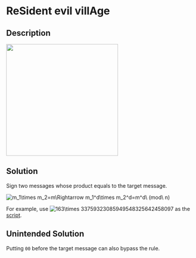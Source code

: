 # ReSident evil villAge

## __Description__

<img src="https://user-images.githubusercontent.com/32315604/120188060-38b8c880-c248-11eb-9a5f-219cb5472156.png" width=300>

## __Solution__

Sign two messages whose product equals to the target message.

<img src="https://latex.codecogs.com/gif.latex?\bg_black&space;m_1\times&space;m_2=m\Rightarrow&space;m_1^d\times&space;m_2^d=m^d\&space;(mod\&space;n)" title="m_1\times m_2=m\Rightarrow m_1^d\times m_2^d=m^d\ (mod\ n)" />

For example, use <img src="https://latex.codecogs.com/gif.latex?\bg_black&space;163\times&space;33759323085949548325642458097" title="163\times 33759323085949548325642458097" /> as the [script](solve.py).

## __Unintended Solution__

Putting ```00``` before the target message can also bypass the rule.
